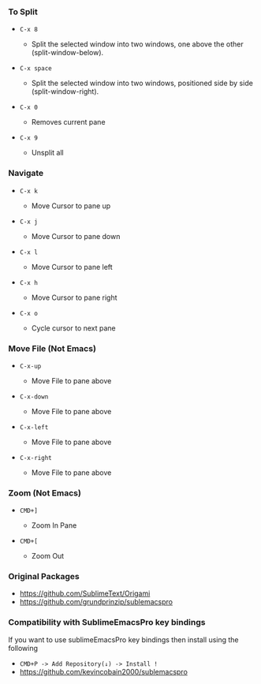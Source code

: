### To Split

- ``C-x 8``
   - Split the selected window into two windows, one above the other (split-window-below).

- ``C-x space``
  - Split the selected window into two windows, positioned side by side (split-window-right).

- ``C-x 0``
  - Removes current pane

- ``C-x 9``
  - Unsplit all

### Navigate

- ``C-x k``
   - Move Cursor to pane up 

- ``C-x j``
   - Move Cursor to pane down 

- ``C-x l``
   - Move Cursor to pane left 

- ``C-x h``
   - Move Cursor to pane right 

- ``C-x o``
   - Cycle cursor to next pane

### Move File (Not Emacs)

- ``C-x-up``
   - Move File to pane above

- ``C-x-down``
   - Move File to pane above

- ``C-x-left``
   - Move File to pane above

- ``C-x-right``
   - Move File to pane above

### Zoom (Not Emacs)

- ``CMD+]``
  - Zoom In Pane

- ``CMD+[``
  - Zoom Out

### Original Packages

- https://github.com/SublimeText/Origami
- https://github.com/grundprinzip/sublemacspro


### Compatibility with SublimeEmacsPro key bindings

If you want to use sublimeEmacsPro key bindings then install using the following

- ``CMD+P -> Add Repository(↓) -> Install !``
- https://github.com/kevincobain2000/sublemacspro
